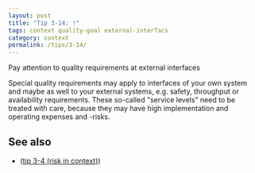 ```yaml
---
layout: post
title: "Tip 3-14: !"
tags: context quality-goal external-interfacs
category: context
permalink: /tips/3-14/
---
```

Pay attention to quality requirements at external interfaces

Special quality requirements may apply to interfaces of your own system and
maybe as well to your external systems, e.g. safety, throughput or availability
requirements. These so-called "service levels" need to be treated with care,
because they may have high implementation and operating expenses and -risks.


## See also

* ([tip 3-4 (risk in context)](/tips/3-4))
